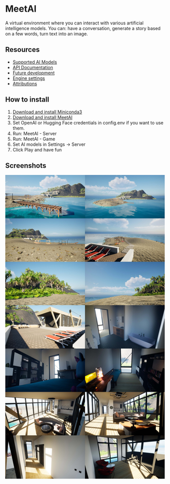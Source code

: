 # MeetAI
A virtual environment where you can interact with various artificial intelligence models. You can: have a conversation, generate a story based on a few words, turn text into an image.

## Resources

- [Supported AI Models](/Documentation/Models.md)
- [API Documentation](/Documentation/API.md)
- [Future development](https://trello.com/b/VQPKXrbN/meetai)
- [Engine settings](/Documentation/Engine.md)
- [Attributions](/Documentation/Attributions.md)

## How to install

1. [Download and install Miniconda3](https://docs.conda.io/en/latest/miniconda.html)
2. [Download and install MeetAI](https://drive.google.com/drive/folders/1TAlGZ3nl1YpKFiOE9DgaB1Rktro0MH0l)
3. Set OpenAI or Hugging Face credentials in config.env if you want to use them.
4. Run: MeetAI - Server
5. Run: MeetAI - Game
6. Set AI models in Settings -> Server
7. Click Play and have fun


## Screenshots

![Screenshots](/Screenshots/ScreenshotsCompilation.jpg)
